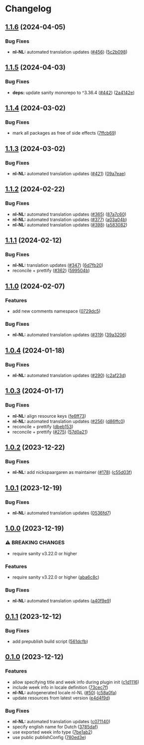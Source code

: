 # Changelog

## [1.1.6](https://github.com/sanity-io/locales/compare/locale-nl-nl-v1.1.5...locale-nl-nl-v1.1.6) (2024-04-05)


### Bug Fixes

* **nl-NL:** automated translation updates ([#456](https://github.com/sanity-io/locales/issues/456)) ([5c2b098](https://github.com/sanity-io/locales/commit/5c2b098bc0aedbaeb2367b83ae410fccbeb00d8c))

## [1.1.5](https://github.com/sanity-io/locales/compare/locale-nl-nl-v1.1.4...locale-nl-nl-v1.1.5) (2024-04-03)


### Bug Fixes

* **deps:** update sanity monorepo to ^3.36.4 ([#442](https://github.com/sanity-io/locales/issues/442)) ([2a4142e](https://github.com/sanity-io/locales/commit/2a4142e6e50eb5992b3432169cd71676c353276f))

## [1.1.4](https://github.com/sanity-io/locales/compare/locale-nl-nl-v1.1.3...locale-nl-nl-v1.1.4) (2024-03-02)


### Bug Fixes

* mark all packages as free of side effects ([7ffcb69](https://github.com/sanity-io/locales/commit/7ffcb6939ba729c3c6c528d81e14a833b9096f50))

## [1.1.3](https://github.com/sanity-io/locales/compare/locale-nl-nl-v1.1.2...locale-nl-nl-v1.1.3) (2024-03-02)


### Bug Fixes

* **nl-NL:** automated translation updates ([#421](https://github.com/sanity-io/locales/issues/421)) ([09a7eae](https://github.com/sanity-io/locales/commit/09a7eaedfec201c8c74d468d52709ffb191171d7))

## [1.1.2](https://github.com/sanity-io/locales/compare/locale-nl-nl-v1.1.1...locale-nl-nl-v1.1.2) (2024-02-22)


### Bug Fixes

* **nl-NL:** automated translation updates ([#365](https://github.com/sanity-io/locales/issues/365)) ([87a7c60](https://github.com/sanity-io/locales/commit/87a7c6089506ed6d4f3e336184a6cc6ad6600e65))
* **nl-NL:** automated translation updates ([#377](https://github.com/sanity-io/locales/issues/377)) ([a03a04b](https://github.com/sanity-io/locales/commit/a03a04b052e801af5b17cd23348f64a66b4de4c9))
* **nl-NL:** automated translation updates ([#398](https://github.com/sanity-io/locales/issues/398)) ([a583082](https://github.com/sanity-io/locales/commit/a5830820e570ef55af6126940448012bad37e17f))

## [1.1.1](https://github.com/sanity-io/locales/compare/locale-nl-nl-v1.1.0...locale-nl-nl-v1.1.1) (2024-02-12)


### Bug Fixes

* **nl-NL:** translation updates ([#347](https://github.com/sanity-io/locales/issues/347)) ([6d7fb20](https://github.com/sanity-io/locales/commit/6d7fb20375737ca4a1129e13f39737a04da6522c))
* reconcile + prettify ([#362](https://github.com/sanity-io/locales/issues/362)) ([599504b](https://github.com/sanity-io/locales/commit/599504b2827dcbae2f728d89f12787e2f94e3340))

## [1.1.0](https://github.com/sanity-io/locales/compare/locale-nl-nl-v1.0.4...locale-nl-nl-v1.1.0) (2024-02-07)


### Features

* add new comments namespace ([0729dc5](https://github.com/sanity-io/locales/commit/0729dc52cd29ac2611250663a32a7f1a5a039500))


### Bug Fixes

* **nl-NL:** automated translation updates ([#319](https://github.com/sanity-io/locales/issues/319)) ([39a3206](https://github.com/sanity-io/locales/commit/39a320635b5f29ec3d9972a6e097d317ffd4f731))

## [1.0.4](https://github.com/sanity-io/locales/compare/locale-nl-nl-v1.0.3...locale-nl-nl-v1.0.4) (2024-01-18)


### Bug Fixes

* **nl-NL:** automated translation updates ([#290](https://github.com/sanity-io/locales/issues/290)) ([c2af23d](https://github.com/sanity-io/locales/commit/c2af23d2549a9d27559b5a5f77a5b9874eacca45))

## [1.0.3](https://github.com/sanity-io/locales/compare/locale-nl-nl-v1.0.2...locale-nl-nl-v1.0.3) (2024-01-17)


### Bug Fixes

* **nl-NL:** align resource keys ([fe6ff73](https://github.com/sanity-io/locales/commit/fe6ff73326fab4d29888f1e04dc9f8753cc81647))
* **nl-NL:** automated translation updates ([#256](https://github.com/sanity-io/locales/issues/256)) ([d86ffc0](https://github.com/sanity-io/locales/commit/d86ffc083f07e82acb9bc219a62ca8e768ff3b39))
* reconcile + prettify ([dbeb153](https://github.com/sanity-io/locales/commit/dbeb153fc3f80207e357a888431d2fd739617821))
* reconcile + prettify ([#275](https://github.com/sanity-io/locales/issues/275)) ([57d0a21](https://github.com/sanity-io/locales/commit/57d0a21e05f631d47d74a2c029c9dcc3993bc7b0))

## [1.0.2](https://github.com/sanity-io/locales/compare/locale-nl-nl-v1.0.1...locale-nl-nl-v1.0.2) (2023-12-22)


### Bug Fixes

* **nl-NL:** add nickspaargaren as maintainer ([#178](https://github.com/sanity-io/locales/issues/178)) ([c55d03f](https://github.com/sanity-io/locales/commit/c55d03f49c5a0fcabb018f1bf21b17f74229153d))

## [1.0.1](https://github.com/sanity-io/locales/compare/locale-nl-nl-v1.0.0...locale-nl-nl-v1.0.1) (2023-12-19)


### Bug Fixes

* **nl-NL:** automated translation updates ([0536fd7](https://github.com/sanity-io/locales/commit/0536fd79beb16119297f984d3320417386216bd9))

## [1.0.0](https://github.com/sanity-io/locales/compare/locale-nl-nl-v0.1.1...locale-nl-nl-v1.0.0) (2023-12-19)


### ⚠ BREAKING CHANGES

* require sanity v3.22.0 or higher

### Features

* require sanity v3.22.0 or higher ([aba6c8c](https://github.com/sanity-io/locales/commit/aba6c8c3fd4f6e11b193b96a3821420f72ccc47d))


### Bug Fixes

* **nl-NL:** automated translation updates ([a40f9e9](https://github.com/sanity-io/locales/commit/a40f9e96d8ac98b5752f2d15702f0743b392328d))

## [0.1.1](https://github.com/sanity-io/locales/compare/locale-nl-nl-v0.1.0...locale-nl-nl-v0.1.1) (2023-12-12)


### Bug Fixes

* add prepublish build script ([561dcfb](https://github.com/sanity-io/locales/commit/561dcfb24ab12f98fcc590b0dbc2cf297ea60485))

## [0.1.0](https://github.com/sanity-io/locales/compare/locale-nl-nl-v0.0.1...locale-nl-nl-v0.1.0) (2023-12-12)


### Features

* allow specifying title and week info during plugin init ([c1d1116](https://github.com/sanity-io/locales/commit/c1d1116bab0c99c6506a9744e33d6cf282bf1c1b))
* include week info in locale definition ([73cec7f](https://github.com/sanity-io/locales/commit/73cec7fb69ac92a565282aac0d08f13b634372fb))
* **nl-NL:** autogenerated locale nl-NL ([#50](https://github.com/sanity-io/locales/issues/50)) ([c58a0fa](https://github.com/sanity-io/locales/commit/c58a0fa8d3e57538b6173bb71d143b03a96be1fd))
* update resources from latest version ([e4d4f9d](https://github.com/sanity-io/locales/commit/e4d4f9daf8c2566f3ee7c9b002ac6d0051a2734c))


### Bug Fixes

* **nl-NL:** automated translation updates ([c071140](https://github.com/sanity-io/locales/commit/c071140bb0147dff5a3924f979521b77304f81df))
* specify english name for Dutch ([3785daf](https://github.com/sanity-io/locales/commit/3785daff94d6f56750225d76f497878d5c21c9bc))
* use exported week info type ([7be1ab2](https://github.com/sanity-io/locales/commit/7be1ab27939e1836e000155c576362fb5f54bd3e))
* use public publishConfig ([780ed3e](https://github.com/sanity-io/locales/commit/780ed3e6d35198fedebd769e71bf1dcc09fc6528))
